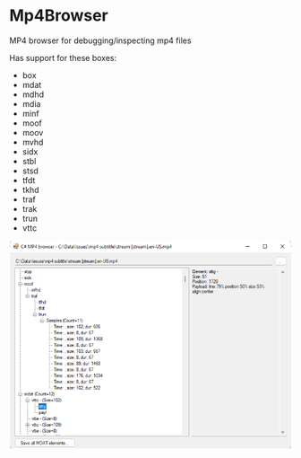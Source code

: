 # Mp4Browser

MP4 browser for debugging/inspecting mp4 files

Has support for these boxes:
* box
* mdat
* mdhd
* mdia
* minf
* moof
* moov
* mvhd
* sidx
* stbl
* stsd
* tfdt
* tkhd
* traf
* trak
* trun
* vttc

![](Mp4Browser.png)